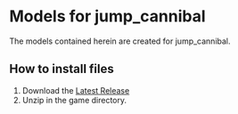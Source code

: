 # Models for jump_cannibal
The models contained herein are created for jump_cannibal.
## How to install files
1. Download the [Latest Release](../../releases/latest)
2. Unzip in the game directory.
